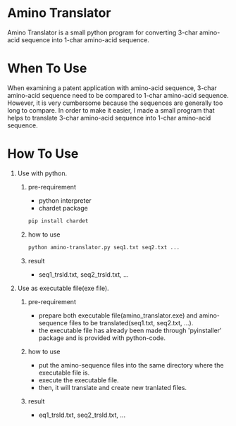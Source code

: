 
# Amino Translator
Amino Translator is a small python program for converting 3-char amino-acid sequence into 1-char amino-acid sequence.


# When To Use
When examining a patent application with amino-acid sequence, 3-char amino-acid sequence need to be compared to 1-char amino-acid sequence. However, it is very cumbersome because the sequences are generally too long to compare. In order to make it easier, I made a small program that helps to translate 3-char amino-acid sequence into 1-char amino-acid sequence.


# How To Use
1. Use with python.

    1) pre-requirement
        - python interpreter
        - chardet package 
        ```bash
        pip install chardet
        ```

    2) how to use
        ```bash
        python amino-translator.py seq1.txt seq2.txt ...
        ```
    
    3) result
        - seq1_trsld.txt, seq2_trsld.txt, ...

2. Use as executable file(exe file).
    1) pre-requirement
        - prepare both executable file(amino_translator.exe) and amino-sequence files to be translated(seq1.txt, seq2.txt, ...).
        - the executable file has already been made through 'pyinstaller' package and is provided with python-code.

    2) how to use
        - put the amino-sequence files into the same directory where the executable file is.
        - execute the executable file.
        - then, it will translate and create new tranlated files.
    
    3) result
        - eq1_trsld.txt, seq2_trsld.txt, ...
